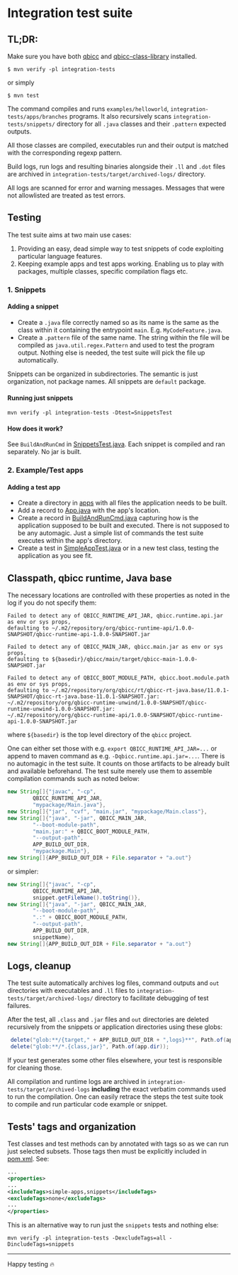 # Integration test suite

## TL;DR:
Make sure you have both [qbicc](https://github.com/qbicc/qbicc) and [qbicc-class-library](https://github.com/qbicc/qbicc-class-library) installed.

```
$ mvn verify -pl integration-tests
```

or simply

```
$ mvn test
```

The command compiles and runs `examples/helloworld`, `integration-tests/apps/branches` programs.
It also recursively scans `integration-tests/snippets/` directory for all `.java` classes and their `.pattern` expected outputs.

All those classes are compiled, executables run and their output is matched with the corresponding regexp pattern.

Build logs, run logs and resulting binaries alongside their `.ll` and `.dot` files are archived in `integration-tests/target/archived-logs/` directory.

All logs are scanned for error and warning messages. Messages that were not allowlisted are treated as test errors. 

## Testing

The test suite aims at two main use cases:
1. Providing an easy, dead simple way to test snippets of code exploiting particular language features.
2. Keeping example apps and test apps working. Enabling us to play with packages, multiple classes, specific compilation flags etc.

### 1. Snippets

#### Adding a snippet
 * Create a `.java` file correctly named so as its name is the same as the class within it containing the entrypoint `main`. E.g. `MyCodeFeature.java`.
 * Create a `.pattern` file of the same name. The string within the file will be compiled as `java.util.regex.Pattern` and used to test the program output. Nothing else is needed, the test suite will pick the file up automatically.

Snippets can be organized in subdirectories. The semantic is just organization, not package names. All snippets are `default` package.

#### Running just snippets

```
mvn verify -pl integration-tests -Dtest=SnippetsTest
```

#### How does it work?
See `BuildAndRunCmd` in [SnippetsTest.java](./src/it/java/org/qbicc/tests/integration/SnippetsTest.java). 
Each snippet is compiled and ran separately. No jar is built. 

### 2. Example/Test apps

#### Adding a test app

 * Create a directory in [apps](./apps) with all files the application needs to be built.
 * Add a record to [App.java](./src/it/java/org/qbicc/tests/integration/utils/App.java) with the app's location. 
 * Create a record in [BuildAndRunCmd.java](./src/it/java/org/qbicc/tests/integration/utils/BuildAndRunCmd.java) capturing how is the application supposed to be built and executed. There is not supposed to be any automagic. Just a simple list of commands the test suite executes within the app's directory. 
 * Create a test in [SimpleAppTest.java](./src/it/java/org/qbicc/tests/integration/SimpleAppTest.java) or in a new test class, testing the application as you see fit.

## Classpath, qbicc runtime, Java base

The necessary locations are controlled with these properties as noted in the log if you do not specify them:

```
Failed to detect any of QBICC_RUNTIME_API_JAR, qbicc.runtime.api.jar as env or sys props, 
defaulting to ~/.m2/repository/org/qbicc-runtime-api/1.0.0-SNAPSHOT/qbicc-runtime-api-1.0.0-SNAPSHOT.jar

Failed to detect any of QBICC_MAIN_JAR, qbicc.main.jar as env or sys props, 
defaulting to ${basedir}/qbicc/main/target/qbicc-main-1.0.0-SNAPSHOT.jar

Failed to detect any of QBICC_BOOT_MODULE_PATH, qbicc.boot.module.path as env or sys props, 
defaulting to ~/.m2/repository/org/qbicc/rt/qbicc-rt-java.base/11.0.1-SNAPSHOT/qbicc-rt-java.base-11.0.1-SNAPSHOT.jar:
~/.m2/repository/org/qbicc-runtime-unwind/1.0.0-SNAPSHOT/qbicc-runtime-unwind-1.0.0-SNAPSHOT.jar:
~/.m2/repository/org/qbicc-runtime-api/1.0.0-SNAPSHOT/qbicc-runtime-api-1.0.0-SNAPSHOT.jar
```
where `${basedir}` is the top level directory of the `qbicc` project.

One can either set those with e.g. `export QBICC_RUNTIME_API_JAR=...` or append to maven command as e.g. `-Dqbicc.runtime.api.jar=...`.
There is no automagic in the test suite. It counts on those artifacts to be already built and available beforehand. The test suite merely use them to assemble compilation commands such as noted below:

```java
new String[]{"javac", "-cp",
        QBICC_RUNTIME_API_JAR,
        "mypackage/Main.java"},
new String[]{"jar", "cvf", "main.jar", "mypackage/Main.class"},
new String[]{"java", "-jar", QBICC_MAIN_JAR,
        "--boot-module-path",
        "main.jar:" + QBICC_BOOT_MODULE_PATH,
        "--output-path",
        APP_BUILD_OUT_DIR,
        "mypackage.Main"},
new String[]{APP_BUILD_OUT_DIR + File.separator + "a.out"}
```

or simpler:

```java
new String[]{"javac", "-cp",
        QBICC_RUNTIME_API_JAR,
        snippet.getFileName().toString()},
new String[]{"java", "-jar", QBICC_MAIN_JAR,
        "--boot-module-path",
        ".:" + QBICC_BOOT_MODULE_PATH,
        "--output-path",
        APP_BUILD_OUT_DIR,
        snippetName},
new String[]{APP_BUILD_OUT_DIR + File.separator + "a.out"}
```

## Logs, cleanup

The test suite automatically archives log files, command outputs and `out` directories with 
executables and `.ll` files to `integration-tests/target/archived-logs/` directory to facilitate 
debugging of test failures.

After the test, all `.class` and `.jar` files and `out` directories are deleted recursively from the
snippets or application directories using these globs:

```java
 delete("glob:**/{target," + APP_BUILD_OUT_DIR + ",logs}**", Path.of(app.dir));
 delete("glob:**/*.{class,jar}", Path.of(app.dir));
``` 
If your test generates some other files elsewhere, your test is responsible for cleaning those.

All compilation and runtime logs are archived in `integration-tests/target/archived-logs` **including** the exact verbatim
commands used to run the compilation. One can easily retrace the steps the test suite took to compile and run particular code example or snippet. 

## Tests' tags and organization
Test classes and test methods can by annotated with tags so as we can run just selected subsets. Those tags then must be explicitly included in [pom.xml](./pom.xml). See:

```xml
...
<properties>
...
<includeTags>simple-apps,snippets</includeTags>
<excludeTags>none</excludeTags>
...
</properties>
``` 

This is an alternative way to run just the `snippets` tests and nothing else:

```
mvn verify -pl integration-tests -DexcludeTags=all -DincludeTags=snippets 
```

---
Happy testing 🔥
